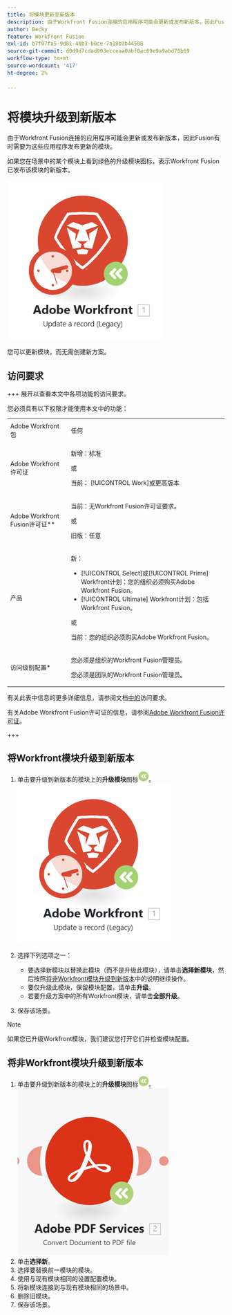 ```yaml
---
title: 将模块更新至新版本
description: 由于Workfront Fusion连接的应用程序可能会更新或发布新版本，因此Fusion有时需要为这些应用程序发布更新的模块。
author: Becky
feature: Workfront Fusion
exl-id: b7f07fa5-9d81-48b3-b0ce-7a18b3b44508
source-git-commit: d0d9d7cdad993ecceaa0abf0ac69e9a9abd78b69
workflow-type: tm+mt
source-wordcount: '417'
ht-degree: 2%

---
```


# 将模块升级到新版本

由于Workfront Fusion连接的应用程序可能会更新或发布新版本，因此Fusion有时需要为这些应用程序发布更新的模块。

如果您在场景中的某个模块上看到绿色的升级模块图标，表示Workfront Fusion已发布该模块的新版本。

![更新图标](assets/update-indicator-workfront.png)

您可以更新模块，而无需创建新方案。

## 访问要求

+++ 展开以查看本文中各项功能的访问要求。

您必须具有以下权限才能使用本文中的功能：

<table style="table-layout:auto">
 <col> 
 <col> 
 <tbody> 
  <tr> 
   <td role="rowheader">Adobe Workfront包</td> 
   <td> <p>任何</p> </td> 
  </tr> 
  <tr data-mc-conditions=""> 
   <td role="rowheader">Adobe Workfront许可证</td> 
   <td> <p>新增：标准</p><p>或</p><p>当前： [!UICONTROL Work]或更高版本</p> </td> 
  </tr> 
  <tr> 
   <td role="rowheader">Adobe Workfront Fusion许可证**</td> 
   <td>
   <p>当前：无Workfront Fusion许可证要求。</p>
   <p>或</p>
   <p>旧版：任意 </p>
   </td> 
  </tr> 
  <tr> 
   <td role="rowheader">产品</td> 
   <td>
   <p>新：</p> <ul><li>[!UICONTROL Select]或[!UICONTROL Prime] Workfront计划：您的组织必须购买Adobe Workfront Fusion。</li><li>[!UICONTROL Ultimate] Workfront计划：包括Workfront Fusion。</li></ul>
   <p>或</p>
   <p>当前：您的组织必须购买Adobe Workfront Fusion。</p>
   </td> 
  </tr>
  <tr data-mc-conditions=""> 
   <td role="rowheader">访问级别配置*</td> 
   <td> 
     <p>您必须是组织的Workfront Fusion管理员。</p>
     <p>您必须是团队的Workfront Fusion管理员。</p>
   </td> 
  </tr> 
   </td> 
  </tr> 
 </tbody> 
</table>

有关此表中信息的更多详细信息，请参阅文档[中的](/help/workfront-fusion/references/licenses-and-roles/access-level-requirements-in-documentation.md)访问要求。

有关Adobe Workfront Fusion许可证的信息，请参阅[Adobe Workfront Fusion许可证](/help/workfront-fusion/set-up-and-manage-workfront-fusion/licensing-operations-overview/license-automation-vs-integration.md)。

+++

## 将Workfront模块升级到新版本

1. 单击要升级到新版本的模块上的&#x200B;**升级模块**&#x200B;图标![升级图标](assets/upgrade-icon.png)。
   ![更新图标](assets/update-indicator-workfront.png)
1. 选择下列选项之一：

   * 要选择新模块以替换此模块（而不是升级此模块），请单击&#x200B;**选择新模块**，然后按照[将非Workfront模块升级到新版本](#upgrade-a-non-workfront-module-to-a-new-version)中的说明继续操作。
   * 要仅升级此模块，保留模块配置，请单击&#x200B;**升级**。
   * 若要升级方案中的所有Workfront模块，请单击&#x200B;**全部升级**。

1. 保存该场景。

>[!NOTE]
>
>如果您已升级Workfront模块，我们建议您打开它们并检查模块配置。

## 将非Workfront模块升级到新版本

1. 单击要升级到新版本的模块上的&#x200B;**升级模块**&#x200B;图标![升级图标](assets/upgrade-icon.png)。
   ![更新图标](assets/update-indicator.png)
1. 单击&#x200B;**选择新**。
1. 选择要替换前一模块的模块。
1. 使用与现有模块相同的设置配置模块。
1. 将新模块连接到与现有模块相同的场景中。
1. 删除旧模块。
1. 保存该场景。
